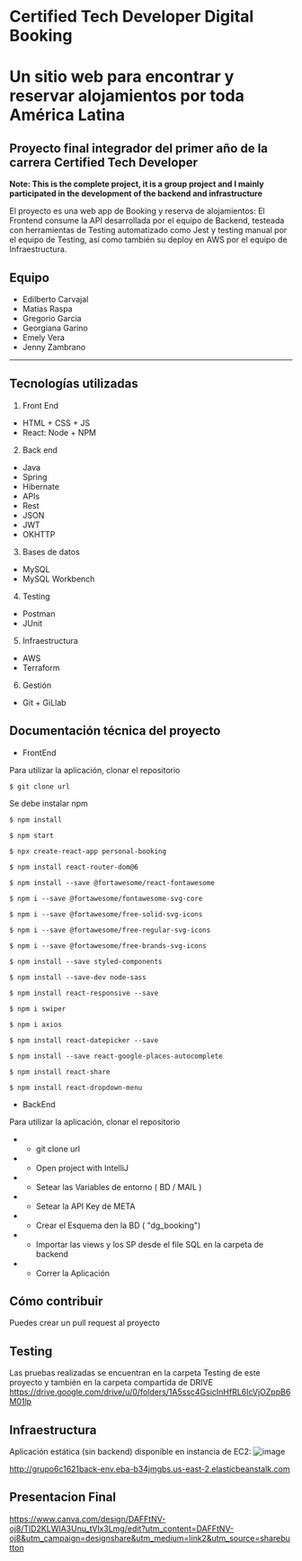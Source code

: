 # Certified Tech Developer Digital Booking
# Un sitio web para encontrar y reservar alojamientos por toda América Latina

## Proyecto final integrador del primer año de la carrera Certified Tech Developer

**Note: This is the complete project, it is a group project and I mainly participated in the development of the backend and infrastructure**


El proyecto es una web app de Booking y reserva de alojamientos: El Frontend consume la API desarrollada por el equipo de Backend, testeada con herramientas de Testing automatizado como Jest y testing manual por el equipo de Testing, así como también su deploy en AWS por el equipo de Infraestructura.


## Equipo
- Edilberto Carvajal
- Matias Raspa
- Gregorio Garcia
- Georgiana Garino
- Emely Vera
- Jenny Zambrano

-------------------------------------------------------------------------------------------------------


## Tecnologías utilizadas


1. Front End
- HTML + CSS + JS
- React: Node + NPM

2. Back end
- Java
- Spring
- Hibernate
- APIs
- Rest
- JSON
- JWT
- OKHTTP

3. Bases de datos
- MySQL
- MySQL Workbench

4. Testing
- Postman
- JUnit 

5. Infraestructura
- AWS
- Terraform

6. Gestión
- Git + GiLlab


## Documentación técnica del proyecto


- FrontEnd

Para utilizar la aplicación, clonar el repositorio

`$ git clone url`

Se debe instalar npm

`$ npm install`

`$ npm start`

`$ npx create-react-app personal-booking`

`$ npm install react-router-dom@6`

`$ npm install --save @fortawesome/react-fontawesome`

`$ npm i --save @fortawesome/fontawesome-svg-core`

`$ npm i --save @fortawesome/free-solid-svg-icons`

`$ npm i --save @fortawesome/free-regular-svg-icons`

`$ npm i --save @fortawesome/free-brands-svg-icons`

`$ npm install --save styled-components`

`$ npm install --save-dev node-sass`

`$ npm install react-responsive --save`

`$ npm i swiper`

`$ npm i axios`

`$ npm install react-datepicker --save`

`$ npm install --save react-google-places-autocomplete`

`$ npm install react-share`

`$ npm install react-dropdown-menu`

- BackEnd

Para utilizar la aplicación, clonar el repositorio

-  * git clone url
-  * Open project with IntelliJ
-  * Setear las Variables de entorno ( BD / MAIL )
-  * Setear la API Key de META
-  * Crear el Esquema den la BD ( "dg_booking")
-  * Importar las views y los SP desde el file SQL en la carpeta de backend
-  * Correr la Aplicación 



## Cómo contribuir

Puedes crear un pull request al proyecto 

## Testing

Las pruebas realizadas se encuentran en la carpeta Testing de este proyecto y también en la carpeta compartida de DRIVE https://drive.google.com/drive/u/0/folders/1A5ssc4GsicInHfRL6IcVjOZppB6M01lp


## Infraestructura

Aplicación estática (sin backend) disponible en instancia de EC2:
![image](uploads/609b1fae2045c07981e00f670518e7ac/image.png)

http://grupo6c1621back-env.eba-b34jmgbs.us-east-2.elasticbeanstalk.com


## Presentacion Final
https://www.canva.com/design/DAFFtNV-oj8/TlD2KLWIA3Unu_tVlx3Lmg/edit?utm_content=DAFFtNV-oj8&utm_campaign=designshare&utm_medium=link2&utm_source=sharebutton
